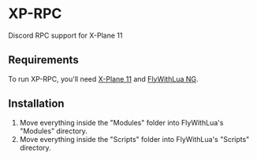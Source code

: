 # XP-RPC
Discord RPC support for X-Plane 11
## Requirements
To run XP-RPC, you'll need [X-Plane 11](https://www.x-plane.com/) and [FlyWithLua NG](https://forums.x-plane.org/index.php?/files/file/38445-flywithlua-ng-next-generation-edition-for-x-plane-11-win-lin-mac/).
## Installation
1. Move everything inside the "Modules" folder into FlyWithLua's "Modules" directory.
2. Move everything inside the "Scripts" folder into FlyWithLua's "Scripts" directory.